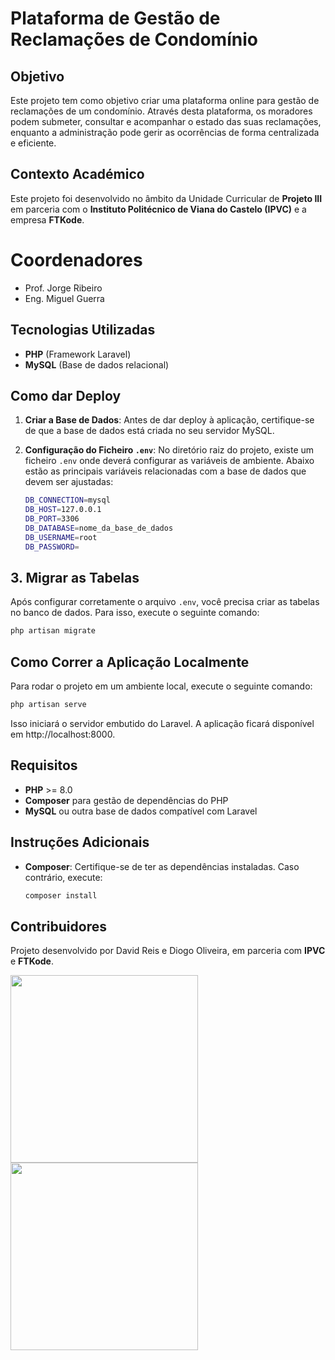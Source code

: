 # Plataforma de Gestão de Reclamações de Condomínio

## Objetivo
Este projeto tem como objetivo criar uma plataforma online para gestão de reclamações de um condomínio. Através desta plataforma, os moradores podem submeter, consultar e acompanhar o estado das suas reclamações, enquanto a administração pode gerir as ocorrências de forma centralizada e eficiente.

## Contexto Académico
Este projeto foi desenvolvido no âmbito da Unidade Curricular de **Projeto III** em parceria com o **Instituto Politécnico de Viana do Castelo (IPVC)** e a empresa **FTKode**.

# Coordenadores
- Prof. Jorge Ribeiro
- Eng. Miguel Guerra

## Tecnologias Utilizadas
- **PHP** (Framework Laravel)
- **MySQL** (Base de dados relacional)

## Como dar Deploy

1. **Criar a Base de Dados**: Antes de dar deploy à aplicação, certifique-se de que a base de dados está criada no seu servidor MySQL.
   
2. **Configuração do Ficheiro `.env`**: No diretório raiz do projeto, existe um ficheiro `.env` onde deverá configurar as variáveis de ambiente. Abaixo estão as principais variáveis relacionadas com a base de dados que devem ser ajustadas:
   
   ```bash
   DB_CONNECTION=mysql
   DB_HOST=127.0.0.1
   DB_PORT=3306
   DB_DATABASE=nome_da_base_de_dados
   DB_USERNAME=root
   DB_PASSWORD=
   ```

## 3. Migrar as Tabelas

Após configurar corretamente o arquivo `.env`, você precisa criar as tabelas no banco de dados. Para isso, execute o seguinte comando:

```bash
php artisan migrate
```

## Como Correr a Aplicação Localmente

Para rodar o projeto em um ambiente local, execute o seguinte comando:

```bash
php artisan serve
```

Isso iniciará o servidor embutido do Laravel. A aplicação ficará disponível em http://localhost:8000.

## Requisitos
- **PHP** >= 8.0
- **Composer** para gestão de dependências do PHP
- **MySQL** ou outra base de dados compatível com Laravel

## Instruções Adicionais
- **Composer**: Certifique-se de ter as dependências instaladas. Caso contrário, execute:
  ```bash
  composer install
  ```

## Contribuidores
  
Projeto desenvolvido por David Reis e Diogo Oliveira, em parceria com **IPVC** e **FTKode**.

<img src="https://github.com/user-attachments/assets/bc2cc843-52e0-4904-a5bb-85d31b412aee" width="300" margin="50" />
<img src="https://github.com/user-attachments/assets/0d636f69-69ad-4d3e-b8c8-2d9f778f5a41" width="300" margin="50" />


